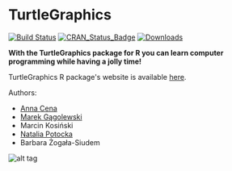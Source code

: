 TurtleGraphics
==============

[![Build Status](https://travis-ci.org/Rexamine/TurtleGraphics.svg?branch=master)](https://travis-ci.org/Rexamine/TurtleGraphics)
[![CRAN_Status_Badge](http://www.r-pkg.org/badges/version/TurtleGraphics)](http://cran.r-project.org/web/packages/TurtleGraphics)
[![Downloads](http://cranlogs.r-pkg.org/badges/TurtleGraphics)](http://cran.rstudio.com/package=TurtleGraphics)



**With the TurtleGraphics package for R you can learn computer
programming while having a jolly time!**
    
TurtleGraphics R package's website is available
[here](http://TurtleGraphics.rexamine.com).


Authors:
* [Anna Cena](http://cena.rexamine.com)
* [Marek Gągolewski](http://gagolewski.rexamine.com)
* Marcin Kosiński
* [Natalia Potocka](http://potocka.rexamine.com)
* Barbara Żogała-Siudem


![alt tag](https://raw.githubusercontent.com/Rexamine/TurtleGraphics/master/devel/Ania/turtle2.png "Turtle")
